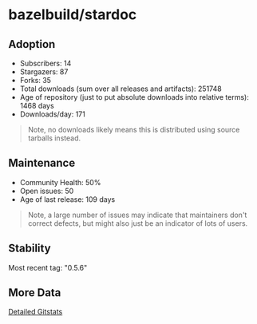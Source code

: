 # bazelbuild/stardoc

## Adoption

- Subscribers: 14
- Stargazers: 87
- Forks: 35
- Total downloads (sum over all releases and artifacts): 251748
- Age of repository (just to put absolute downloads into relative terms): 1468 days
- Downloads/day: 171

> Note, no downloads likely means this is distributed using source tarballs instead.

## Maintenance

- Community Health: 50%
- Open issues: 50
- Age of last release: 109 days

> Note, a large number of issues may indicate that maintainers don't correct defects, but might also
> just be an indicator of lots of users.

## Stability

Most recent tag: "0.5.6"

## More Data

[Detailed Gitstats](/bazel-catalog/gitstats/bazelbuild/stardoc)

